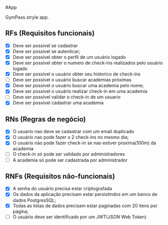 #App

GymPass stryle app.

## RFs (Requisitos funcionais)

- [x] Deve ser possível se cadastrar
- [x] Deve ser possível se autenticar;
- [x] Deve ser possível obter o perfil de um usuário logado 
- [x] Deve ser possível obter o numero de check-ins realizados pelo usuário logado 
- [x] Deve ser possível o usuário obter seu historico de check-ins
- [ ] Deve ser possível o usuário buscar academias próximas 
- [x] Deve ser possível o usuário buscar uma academia pelo nome;
- [x] Deve ser possível o usuário realizar check-in em uma academia
- [ ] Deve ser possível validar o check-in de um usuario 
- [x] Deve ser possível cadastrar uma academia 

## RNs (Regras de negócio)

- [x] O usuario nao deve se cadastrar com um email duplicado
- [x] O usuário nao pode fazer o 2 check-ins no mesmo dia;
- [x] O usuário não pode fazer check-in se nao estiver proxima(100m) da academia 
- [ ] O check-in só pode ser validado por administradores 
- [ ] A academia só pode ser cadastrada por administrador 

## RNFs (Requisitos não-funcionais)

- [x] A senha do usuário precisa estar criptografada
- [x] Os dados da aplicação precisam estar persistindos em um banco de dados PostgresSQL;
- [x] Todas as listas de dados precisam estar paginadas com 20 itens por página;
- [ ] O usuário deve ser identificado por um JWT(JSON Web Token)
